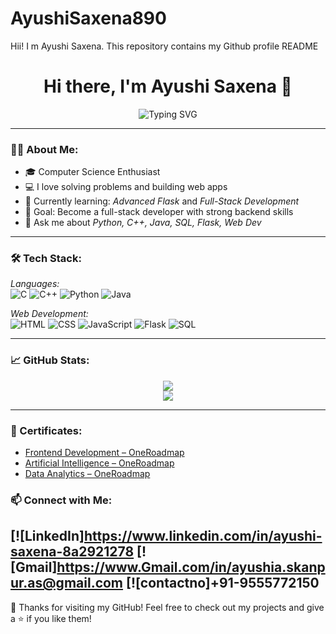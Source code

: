# AyushiSaxena890
Hii! I m Ayushi Saxena. This repository contains my Github profile README
<h1 align="center">Hi there, I'm Ayushi Saxena 👋</h1>

<p align="center">
  <img src="https://readme-typing-svg.herokuapp.com?font=Fira+Code&duration=3000&pause=1000&color=F76B8A&center=true&vCenter=true&width=435&lines=Passionate+Developer;Loves+to+Build+Cool+Things;Python+%7C+Java+%7C+Flask+%7C+SQL" alt="Typing SVG" />
</p>

---

### 👩‍💻 About Me:
- 🎓 Computer Science Enthusiast
- 💻 I love solving problems and building web apps
- 🌱 Currently learning: *Advanced Flask* and *Full-Stack Development*
- 🚀 Goal: Become a full-stack developer with strong backend skills
- 💬 Ask me about *Python, C++, Java, SQL, Flask, Web Dev*

---

### 🛠 Tech Stack:
*Languages:*  
![C](https://img.shields.io/badge/C-00599C?style=for-the-badge&logo=c&logoColor=white)
![C++](https://img.shields.io/badge/C%2B%2B-00599C?style=for-the-badge&logo=c%2B%2B&logoColor=white)
![Python](https://img.shields.io/badge/Python-3776AB?style=for-the-badge&logo=python&logoColor=white)
![Java](https://img.shields.io/badge/Java-ED8B00?style=for-the-badge&logo=java&logoColor=white)

*Web Development:*  
![HTML](https://img.shields.io/badge/HTML5-E34F26?style=for-the-badge&logo=html5&logoColor=white)
![CSS](https://img.shields.io/badge/CSS3-1572B6?style=for-the-badge&logo=css3&logoColor=white)
![JavaScript](https://img.shields.io/badge/JavaScript-yellow?style=for-the-badge&logo=javascript&logoColor=black)
![Flask](https://img.shields.io/badge/Flask-000000?style=for-the-badge&logo=flask&logoColor=white)
![SQL](https://img.shields.io/badge/SQL-4479A1?style=for-the-badge&logo=postgresql&logoColor=white)

---

### 📈 GitHub Stats:
<p align="center">
  <img src="https://github-readme-stats.vercel.app/api?username=ayushisaxena890&show_icons=true&theme=tokyonight" />
  <br />
  <img src="https://github-readme-streak-stats.herokuapp.com/?user=ayushisaxena890&theme=tokyonight" />
</p>

---


### 📜 Certificates:
- [Frontend Development – OneRoadmap](https://oneroadmap.io/skills/frontend/certificate/CERT-7857CB51)  
- [Artificial Intelligence – OneRoadmap](https://oneroadmap.io/skills/ai/certificate/CERT-39E910F0)  
- [Data Analytics – OneRoadmap](https://oneroadmap.io/skills/da/certificate/CERT-AEBBFE4B)


### 📫 Connect with Me:
[![LinkedIn]https://www.linkedin.com/in/ayushi-saxena-8a2921278
[![Gmail]https://www.Gmail.com/in/ayushia.skanpur.as@gmail.com
[![contactno]+91-9555772150
---

🌟 Thanks for visiting my GitHub! Feel free to check out my projects and give a ⭐ if you like them!